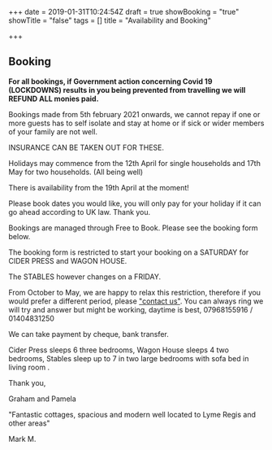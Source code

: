 +++
date = 2019-01-31T10:24:54Z
draft = true
showBooking = "true"
showTitle = "false"
tags = []
title = "Availability and Booking"

+++
## Booking

**For all bookings, if Government action concerning Covid 19 (LOCKDOWNS) results in you being prevented from travelling we will REFUND ALL monies paid.**

Bookings made from 5th february 2021 onwards, we cannot repay if one or more guests has to self isolate and stay at home or if sick or wider members of your family are not well.

INSURANCE CAN BE TAKEN OUT FOR THESE.

Holidays may commence from the 12th April for single households and 17th May for two households. (All being well)

There is availability from the 19th April at the moment!

Please book dates you would like, you will only pay for your holiday if it can go ahead according to UK law. Thank you.

Bookings are managed through Free to Book. Please see the booking form below.

The booking form is restricted to start your booking on a SATURDAY for CIDER PRESS and WAGON HOUSE.

The STABLES however changes on a FRIDAY.

From October to May, we are happy to relax this restriction, therefore if you would prefer a different period, please ["contact us"](/contact). You can always ring we will try and answer but might be working,  daytime is best,  07968155916 / 01404831250

We can take payment by cheque, bank transfer.

Cider Press sleeps 6 three bedrooms, Wagon House sleeps 4 two bedrooms, Stables sleep up to 7 in two large bedrooms with sofa bed in living room .

Thank you,

Graham and Pamela

"Fantastic cottages, spacious and modern well located to Lyme Regis and other areas"

Mark M.
